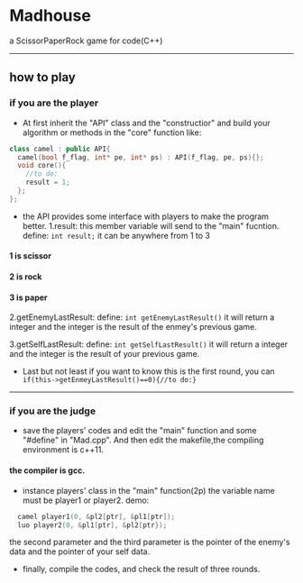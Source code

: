 # Madhouse
a ScissorPaperRock game for code(C++)
***
## how to play
### if you are the player
* At first inherit the "API" class and the "constructior"
and build your algorithm or methods in the "core" function
like:
```c++
class camel : public API{
  camel(bool f_flag, int* pe, int* ps) : API(f_flag, pe, ps){};
  void core(){
    //to do:
    result = 1;
  };
}; 
```

* the API provides some interface with players to make the program better.
1.result:
this member variable will send to the "main" fucntion.
define: ```int result;```
it can be anywhere from 1 to 3
#### 1 is scissor
#### 2 is rock
#### 3 is paper

2.getEnemyLastResult:
define: ```int getEnemyLastResult()```
it will return a integer and the integer is the result of the enmey's previous game.

3.getSelfLastResult:
define: ```int getSelfLastResult()```
it will return a integer and the integer is the result of your previous game.

* Last but not least
if you want to know this is the first round,
you can```
if(this->getEnmeyLastResult()==0){//to do:}```
***
### if you are the judge
* save the players' codes
and edit the "main" function and some "#define" in "Mad.cpp".
And then edit the makefile,the compiling environment is c++11.
#### the compiler is gcc.

* instance players' class in the "main" function(2p)
the variable name must be player1 or player2.
demo:
```c++
  camel player1(0, &pl2[ptr], &pl1[ptr]);
  luo player2(0, &pl1[ptr], &pl2[ptr});
```
the second parameter and the third parameter is the pointer of the enemy's data and the pointer of your self data.

* finally, compile the codes, and check the result of three rounds.
